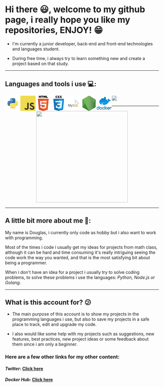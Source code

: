 # Hi there :smiley:, welcome to my github page, i really hope you like my repositories, ENJOY! :grin:
 - I'm currently a junior developer, back-end and front-end technologies and languages student.

- During free time, i always try to learn something new and create a project based on that study.


--- 

## Languages and tools i use :computer::
<img align="left" width="50" height="50" src="https://raw.githubusercontent.com/github/explore/80688e429a7d4ef2fca1e82350fe8e3517d3494d/topics/python/python.png">  <img align="left" width="50" height="50" src="https://raw.githubusercontent.com/github/explore/80688e429a7d4ef2fca1e82350fe8e3517d3494d/topics/javascript/javascript.png"> <img align="left" width="50" height="50" src="https://raw.githubusercontent.com/github/explore/80688e429a7d4ef2fca1e82350fe8e3517d3494d/topics/html/html.png"> <img align="left" width="50" height="50" src="https://raw.githubusercontent.com/github/explore/80688e429a7d4ef2fca1e82350fe8e3517d3494d/topics/css/css.png"> <img align="left" width="50" height="50" src="https://raw.githubusercontent.com/github/explore/80688e429a7d4ef2fca1e82350fe8e3517d3494d/topics/mysql/mysql.png"> <img align="left" width="50" height="50" src="https://raw.githubusercontent.com/github/explore/80688e429a7d4ef2fca1e82350fe8e3517d3494d/topics/nodejs/nodejs.png">  <img align="left" width="50" height="50" src="https://raw.githubusercontent.com/github/explore/80688e429a7d4ef2fca1e82350fe8e3517d3494d/topics/docker/docker.png"> <img aling="left" width="" height="50" src="https://miro.medium.com/max/607/0*QTnqLJwSSrUjG0oW.png">

---

<p align="center">
    <img width="300" height="300" src="https://octodex.github.com/images/daftpunktocat-guy.gif">
</p>

---
## A little bit more about me :page_facing_up::
My name is Douglas, i currently only code as hobby but i also want to work with programming.

Most of the times i code i usually get my ideas for projects from math class, although it can be hard and time consuming it's really intriguing seeing the code work the way you wanted, and that is the most satisfying bit about being a programmer.

When i don't have an idea for a project i usually try to solve coding problems, to solve these problems i use the languages: *Python, Node.js or Golang*. 

---

## What is this account for? :confused:
- The main purpose of this account is to show my projects in the programming languages i use, but also to save my projects in a safe place to track, edit and upgrade my code.

- I also would like some help with my projects such as suggestions, new features, best practices, new project ideas or some feedback about them since i am only a beginner.   

 
### Here are a few other links for my other content:
#### ***Twitter***: [Click here](https://twitter.com/DAld533)
#### ***Docker Hub***: [Click here](https://hub.docker.com/u/doald533)
